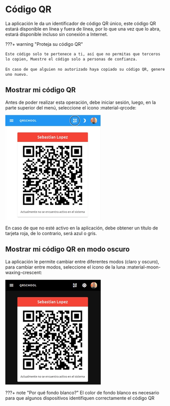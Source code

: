 # Código QR

La aplicación le da un identificador de código QR único, este código QR estará disponible en línea y fuera de línea, por lo que una vez que lo abra, estará disponible incluso sin conexión a Internet.

???+ warning "Proteja su código QR"

    Este código solo te pertenece a ti, así que no permitas que terceros lo copien, Muestre el código solo a personas de confianza.

    En caso de que alguien no autorizado haya copiado su código QR, genere uno nuevo.

## Mostrar mi código QR

Antes de poder realizar esta operación, debe iniciar sesión, luego, en la parte superior del menú, seleccione el icono :material-qrcode:

![My Qr](qrcode.webp)

En caso de que no esté activo en la aplicación, debe obtener un título de tarjeta roja, de lo contrario, será azul o gris.

## Mostrar mi código QR en modo oscuro

La aplicación le permite cambiar entre diferentes modos (claro y oscuro), para cambiar entre modos, seleccione el icono de la luna :material-moon-waxing-crescent:

![My QR dark](qrcodedark.webp)

???+ note "Por qué fondo blanco?"
    El color de fondo blanco es necesario para que algunos dispositivos identifiquen correctamente el código QR

